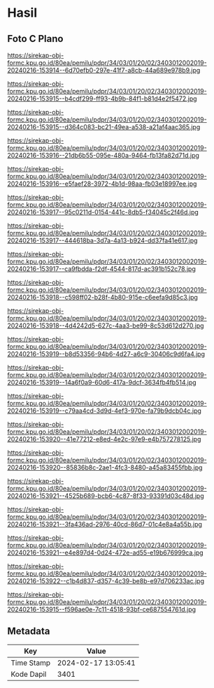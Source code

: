 # Hasil

## Foto C Plano

https://sirekap-obj-formc.kpu.go.id/80ea/pemilu/pdpr/34/03/01/20/02/3403012002019-20240216-153914--6d70efb0-297e-41f7-a8cb-44a689e978b9.jpg

https://sirekap-obj-formc.kpu.go.id/80ea/pemilu/pdpr/34/03/01/20/02/3403012002019-20240216-153915--b4cdf299-ff93-4b9b-84f1-b81d4e2f5472.jpg

https://sirekap-obj-formc.kpu.go.id/80ea/pemilu/pdpr/34/03/01/20/02/3403012002019-20240216-153915--d364c083-bc21-49ea-a538-a21af4aac365.jpg

https://sirekap-obj-formc.kpu.go.id/80ea/pemilu/pdpr/34/03/01/20/02/3403012002019-20240216-153916--21db6b55-095e-480a-9464-fb13fa82d71d.jpg

https://sirekap-obj-formc.kpu.go.id/80ea/pemilu/pdpr/34/03/01/20/02/3403012002019-20240216-153916--e5faef28-3972-4b1d-98aa-fb03e18997ee.jpg

https://sirekap-obj-formc.kpu.go.id/80ea/pemilu/pdpr/34/03/01/20/02/3403012002019-20240216-153917--95c0211d-0154-441c-8db5-f34045c2f46d.jpg

https://sirekap-obj-formc.kpu.go.id/80ea/pemilu/pdpr/34/03/01/20/02/3403012002019-20240216-153917--444618ba-3d7a-4a13-b924-dd37fa41e617.jpg

https://sirekap-obj-formc.kpu.go.id/80ea/pemilu/pdpr/34/03/01/20/02/3403012002019-20240216-153917--ca9fbdda-f2df-4544-817d-ac391b152c78.jpg

https://sirekap-obj-formc.kpu.go.id/80ea/pemilu/pdpr/34/03/01/20/02/3403012002019-20240216-153918--c598ff02-b28f-4b80-915e-c6eefa9d85c3.jpg

https://sirekap-obj-formc.kpu.go.id/80ea/pemilu/pdpr/34/03/01/20/02/3403012002019-20240216-153918--4d4242d5-627c-4aa3-be99-8c53d612d270.jpg

https://sirekap-obj-formc.kpu.go.id/80ea/pemilu/pdpr/34/03/01/20/02/3403012002019-20240216-153919--b8d53356-94b6-4d27-a6c9-30406c9d6fa4.jpg

https://sirekap-obj-formc.kpu.go.id/80ea/pemilu/pdpr/34/03/01/20/02/3403012002019-20240216-153919--14a6f0a9-60d6-417a-9dcf-3634fb4fb514.jpg

https://sirekap-obj-formc.kpu.go.id/80ea/pemilu/pdpr/34/03/01/20/02/3403012002019-20240216-153919--c79aa4cd-3d9d-4ef3-970e-fa79b9dcb04c.jpg

https://sirekap-obj-formc.kpu.go.id/80ea/pemilu/pdpr/34/03/01/20/02/3403012002019-20240216-153920--41e77212-e8ed-4e2c-97e9-e4b757278125.jpg

https://sirekap-obj-formc.kpu.go.id/80ea/pemilu/pdpr/34/03/01/20/02/3403012002019-20240216-153920--85836b8c-2ae1-4fc3-8480-a45a83455fbb.jpg

https://sirekap-obj-formc.kpu.go.id/80ea/pemilu/pdpr/34/03/01/20/02/3403012002019-20240216-153921--4525b689-bcb6-4c87-8f33-93391d03c48d.jpg

https://sirekap-obj-formc.kpu.go.id/80ea/pemilu/pdpr/34/03/01/20/02/3403012002019-20240216-153921--3fa436ad-2976-40cd-86d7-01c4e8a4a55b.jpg

https://sirekap-obj-formc.kpu.go.id/80ea/pemilu/pdpr/34/03/01/20/02/3403012002019-20240216-153921--e4e897d4-0d24-472e-ad55-e19b676999ca.jpg

https://sirekap-obj-formc.kpu.go.id/80ea/pemilu/pdpr/34/03/01/20/02/3403012002019-20240216-153922--c1b4d837-d357-4c39-be8b-e97d706233ac.jpg

https://sirekap-obj-formc.kpu.go.id/80ea/pemilu/pdpr/34/03/01/20/02/3403012002019-20240216-153915--f596ae0e-7c11-4518-93bf-ce687554761d.jpg


## Metadata

| Key        | Value               |
| ---------- | ------------------- |
| Time Stamp | 2024-02-17 13:05:41 |
| Kode Dapil | 3401                |



